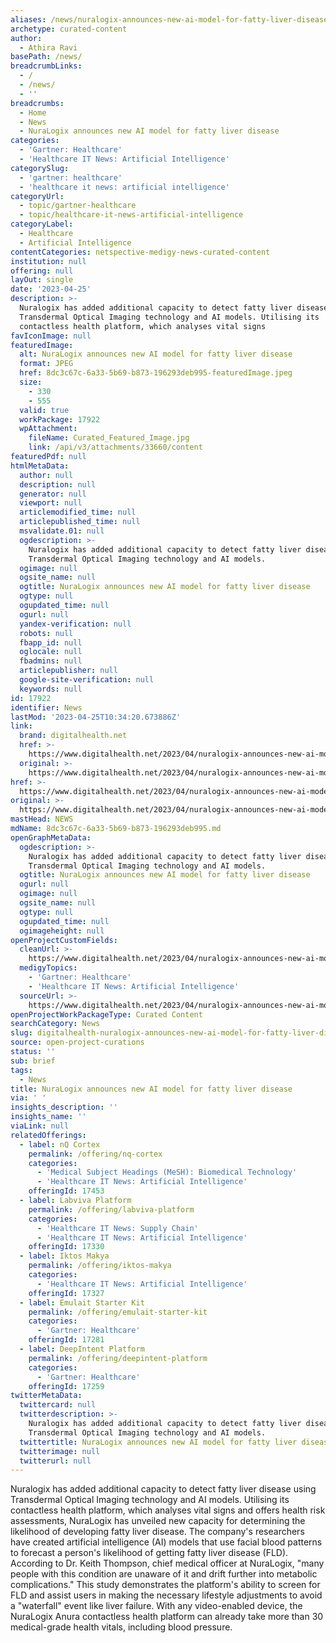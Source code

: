 ```yaml
---
aliases: /news/nuralogix-announces-new-ai-model-for-fatty-liver-disease
archetype: curated-content
author:
  - Athira Ravi
basePath: /news/
breadcrumbLinks:
  - /
  - /news/
  - ''
breadcrumbs:
  - Home
  - News
  - NuraLogix announces new AI model for fatty liver disease
categories:
  - 'Gartner: Healthcare'
  - 'Healthcare IT News: Artificial Intelligence'
categorySlug:
  - 'gartner: healthcare'
  - 'healthcare it news: artificial intelligence'
categoryUrl:
  - topic/gartner-healthcare
  - topic/healthcare-it-news-artificial-intelligence
categoryLabel:
  - Healthcare
  - Artificial Intelligence
contentCategories: netspective-medigy-news-curated-content
institution: null
offering: null
layOut: single
date: '2023-04-25'
description: >-
  Nuralogix has added additional capacity to detect fatty liver disease using
  Transdermal Optical Imaging technology and AI models. Utilising its
  contactless health platform, which analyses vital signs 
favIconImage: null
featuredImage:
  alt: NuraLogix announces new AI model for fatty liver disease
  format: JPEG
  href: 8dc3c67c-6a33-5b69-b873-196293deb995-featuredImage.jpeg
  size:
    - 330
    - 555
  valid: true
  workPackage: 17922
  wpAttachment:
    fileName: Curated_Featured_Image.jpg
    link: /api/v3/attachments/33660/content
featuredPdf: null
htmlMetaData:
  author: null
  description: null
  generator: null
  viewport: null
  articlemodified_time: null
  articlepublished_time: null
  msvalidate.01: null
  ogdescription: >-
    Nuralogix has added additional capacity to detect fatty liver disease using
    Transdermal Optical Imaging technology and AI models.
  ogimage: null
  ogsite_name: null
  ogtitle: NuraLogix announces new AI model for fatty liver disease
  ogtype: null
  ogupdated_time: null
  ogurl: null
  yandex-verification: null
  robots: null
  fbapp_id: null
  oglocale: null
  fbadmins: null
  articlepublisher: null
  google-site-verification: null
  keywords: null
id: 17922
identifier: News
lastMod: '2023-04-25T10:34:20.673886Z'
link:
  brand: digitalhealth.net
  href: >-
    https://www.digitalhealth.net/2023/04/nuralogix-announces-new-ai-model-for-fatty-liver-disease/
  original: >-
    https://www.digitalhealth.net/2023/04/nuralogix-announces-new-ai-model-for-fatty-liver-disease/
href: >-
  https://www.digitalhealth.net/2023/04/nuralogix-announces-new-ai-model-for-fatty-liver-disease/
original: >-
  https://www.digitalhealth.net/2023/04/nuralogix-announces-new-ai-model-for-fatty-liver-disease/
mastHead: NEWS
mdName: 8dc3c67c-6a33-5b69-b873-196293deb995.md
openGraphMetaData:
  ogdescription: >-
    Nuralogix has added additional capacity to detect fatty liver disease using
    Transdermal Optical Imaging technology and AI models.
  ogtitle: NuraLogix announces new AI model for fatty liver disease
  ogurl: null
  ogimage: null
  ogsite_name: null
  ogtype: null
  ogupdated_time: null
  ogimageheight: null
openProjectCustomFields:
  cleanUrl: >-
    https://www.digitalhealth.net/2023/04/nuralogix-announces-new-ai-model-for-fatty-liver-disease/
  medigyTopics:
    - 'Gartner: Healthcare'
    - 'Healthcare IT News: Artificial Intelligence'
  sourceUrl: >-
    https://www.digitalhealth.net/2023/04/nuralogix-announces-new-ai-model-for-fatty-liver-disease/
openProjectWorkPackageType: Curated Content
searchCategory: News
slug: digitalhealth-nuralogix-announces-new-ai-model-for-fatty-liver-disease
source: open-project-curations
status: ''
sub: brief
tags:
  - News
title: NuraLogix announces new AI model for fatty liver disease
via: ' '
insights_description: ''
insights_name: ''
viaLink: null
relatedOfferings:
  - label: nQ Cortex
    permalink: /offering/nq-cortex
    categories:
      - 'Medical Subject Headings (MeSH): Biomedical Technology'
      - 'Healthcare IT News: Artificial Intelligence'
    offeringId: 17453
  - label: Labviva Platform
    permalink: /offering/labviva-platform
    categories:
      - 'Healthcare IT News: Supply Chain'
      - 'Healthcare IT News: Artificial Intelligence'
    offeringId: 17330
  - label: Iktos Makya
    permalink: /offering/iktos-makya
    categories:
      - 'Healthcare IT News: Artificial Intelligence'
    offeringId: 17327
  - label: Emulait Starter Kit
    permalink: /offering/emulait-starter-kit
    categories:
      - 'Gartner: Healthcare'
    offeringId: 17281
  - label: DeepIntent Platform
    permalink: /offering/deepintent-platform
    categories:
      - 'Gartner: Healthcare'
    offeringId: 17259
twitterMetaData:
  twittercard: null
  twitterdescription: >-
    Nuralogix has added additional capacity to detect fatty liver disease using
    Transdermal Optical Imaging technology and AI models.
  twittertitle: NuraLogix announces new AI model for fatty liver disease
  twitterimage: null
  twitterurl: null
---
```

<p>Nuralogix has added additional capacity to detect fatty liver disease using Transdermal Optical Imaging technology and AI models. Utilising its contactless health platform, which analyses vital signs and offers health risk assessments, NuraLogix has unveiled new capacity for determining the likelihood of developing fatty liver disease. The company's researchers have created artificial intelligence (AI) models that use facial blood patterns to forecast a person's likelihood of getting fatty liver disease (FLD). According to Dr. Keith Thompson, chief medical officer at NuraLogix, "many people with this condition are unaware of it and drift further into metabolic complications." This study demonstrates the platform's ability to screen for FLD and assist users in making the necessary lifestyle adjustments to avoid a "waterfall" event like liver failure. With any video-enabled device, the NuraLogix Anura contactless health platform can already take more than 30 medical-grade health vitals, including blood pressure.</p>